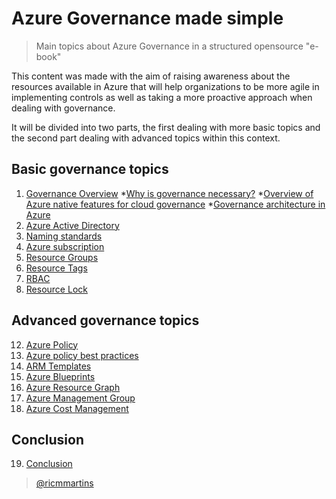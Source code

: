 # Azure Governance made simple
>Main topics about Azure Governance in a structured opensource "e-book" 

This content was made with the aim of raising awareness about the resources available in Azure that will help organizations to be more agile in implementing controls as well as taking a more proactive approach when dealing with governance.

It will be divided into two parts, the first dealing with more basic topics and the second part dealing with advanced topics within this context.


## Basic governance topics

1. [Governance Overview](guide/datacenters.md)
  *[Why is governance necessary?](guide/basics.md)
  *[Overview of Azure native features for cloud governance](guide/storage.md)
  *[Governance architecture in Azure](guide/networking.md)
5. [Azure Active Directory](guide/monitoring.md)
6. [Naming standards](guide/disasterrecovery.md)
7. [Azure subscription](guide/governance.md)
8. [Resource Groups](guide/automation.md)
9. [Resource Tags](guide/security.md)
10. [RBAC](guide/misc.md)
11. [Resource Lock](guide/misc.md)

## Advanced governance topics

12. [Azure Policy](guide/misc.md)
13. [Azure policy best practices](guide/misc.md)
14. [ARM Templates](guide/misc.md)
15. [Azure Blueprints](guide/misc.md)
16. [Azure Resource Graph](guide/misc.md)
17. [Azure Management Group](guide/misc.md)
18. [Azure Cost Management](guide/misc.md)

## Conclusion

19. [Conclusion](guide/misc.md)

> [@ricmmartins](http://twitter.com/ricmmartins)



